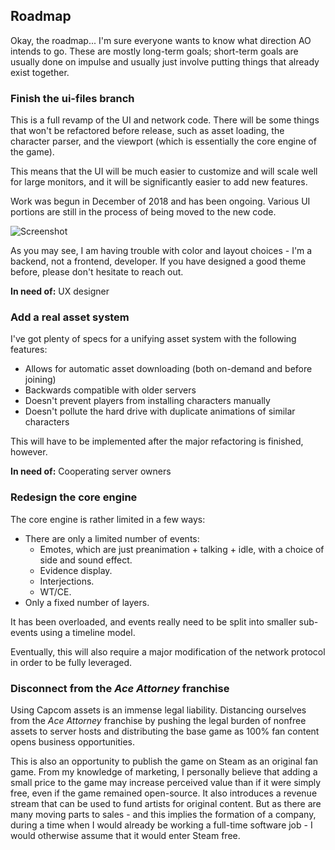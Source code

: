 ## Roadmap

Okay, the roadmap... I'm sure everyone wants to know what direction AO intends to go. These are mostly long-term goals; short-term goals are usually done on impulse and usually just involve putting things that already exist together.

### Finish the ui-files branch

This is a full revamp of the UI and network code. There will be some things that won't be refactored before release, such as asset loading, the character parser, and the viewport (which is essentially the core engine of the game).

This means that the UI will be much easier to customize and will scale well for large monitors, and it will be significantly easier to add new features.

Work was begun in December of 2018 and has been ongoing. Various UI portions are still in the process of being moved to the new code.

![Screenshot](https://cdn.discordapp.com/attachments/323377366997008394/698959173840535606/unknown.png)

As you may see, I am having trouble with color and layout choices - I'm a backend, not a frontend, developer. If you have designed a good theme before, please don't hesitate to reach out.

**In need of:** UX designer

### Add a real asset system

I've got plenty of specs for a unifying asset system with the following features:

- Allows for automatic asset downloading (both on-demand and before joining)
- Backwards compatible with older servers
- Doesn't prevent players from installing characters manually
- Doesn't pollute the hard drive with duplicate animations of similar characters

This will have to be implemented after the major refactoring is finished, however.

**In need of:** Cooperating server owners

### Redesign the core engine

The core engine is rather limited in a few ways:

- There are only a limited number of events:
  - Emotes, which are just preanimation + talking + idle, with a choice of side and sound effect.
  - Evidence display.
  - Interjections.
  - WT/CE.
- Only a fixed number of layers.

It has been overloaded, and events really need to be split into smaller sub-events using a timeline model.

Eventually, this will also require a major modification of the network protocol in order to be fully leveraged.

### Disconnect from the *Ace Attorney* franchise

Using Capcom assets is an immense legal liability. Distancing ourselves from the *Ace Attorney* franchise by pushing the legal burden of nonfree assets to server hosts and distributing the base game as 100% fan content opens business opportunities.

This is also an opportunity to publish the game on Steam as an original fan game. From my knowledge of marketing, I personally believe that adding a small price to the game may increase perceived value than if it were simply free, even if the game remained open-source. It also introduces a revenue stream that can be used to fund artists for original content. But as there are many moving parts to sales - and this implies the formation of a company, during a time when I would already be working a full-time software job - I would otherwise assume that it would enter Steam free.
